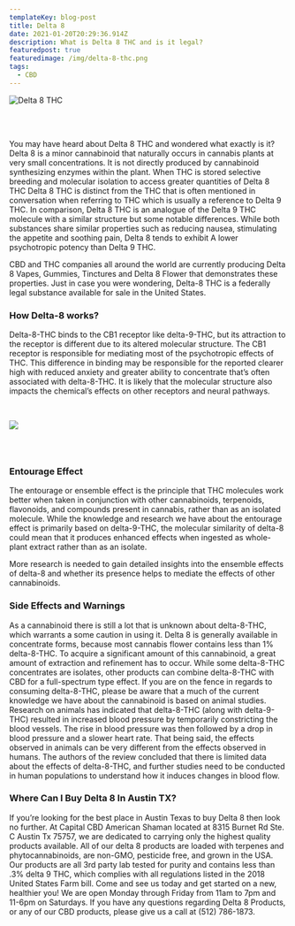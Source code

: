 ```yaml
---
templateKey: blog-post
title: Delta 8
date: 2021-01-20T20:29:36.914Z
description: What is Delta 8 THC and is it legal?
featuredpost: true
featuredimage: /img/delta-8-thc.png
tags:
  - CBD
---
```

![Delta 8 THC](/img/delta-8-thc.png "Delta 8 THC in Austin Tx")

<br><br>

You may have heard about Delta 8 THC and wondered what exactly is it?  Delta 8 is a minor cannabinoid that naturally occurs in cannabis plants at very small concentrations. It is not directly produced by cannabinoid synthesizing enzymes within the plant.  When THC is stored selective breeding and molecular isolation to access greater quantities of Delta 8 THC  Delta 8 THC is distinct from the THC that is often mentioned in conversation when referring to THC which is usually a reference to Delta 9 THC.  In comparison, Delta 8 THC is an analogue of the Delta 9 THC molecule with a similar structure but some notable differences. While both substances share similar properties such as reducing nausea, stimulating the appetite and soothing pain, Delta 8 tends to exhibit A lower psychotropic potency than Delta 9 THC. 

CBD and THC companies all around the world are currently producing Delta 8 Vapes, Gummies, Tinctures and Delta 8 Flower that demonstrates these properties.  Just in case you were wondering, Delta-8 THC is a federally legal substance available for sale in the United States.

### How Delta-8 works?

 Delta-8-THC binds to the CB1 receptor like delta-9-THC, but its attraction to the receptor is different due to its altered molecular structure. The CB1 receptor is responsible for mediating most of the psychotropic effects of THC. This difference in binding may be responsible for the reported clearer high with reduced anxiety and greater ability to concentrate that’s often associated with delta-8-THC. It is likely that the molecular structure also impacts the chemical’s effects on other receptors and neural pathways.

<br>

![](/img/delta8-and-d9-thc.jpg)

### <br>

### Entourage Effect

 The entourage or ensemble effect is the principle that THC molecules work better when taken in conjunction with other cannabinoids, terpenoids, flavonoids, and compounds present in cannabis, rather than as an isolated molecule. While the knowledge and research we have about the entourage effect is primarily based on delta-9-THC, the molecular similarity of delta-8 could mean that it produces enhanced effects when ingested as whole-plant extract rather than as an isolate.

More research is needed to gain detailed insights into the ensemble effects of delta-8 and whether its presence helps to mediate the effects of other cannabinoids.

### Side Effects and Warnings

 As a cannabinoid there is still a lot that is unknown about delta-8-THC, which warrants a some caution in using it. Delta 8 is generally available in concentrate forms, because most cannabis flower contains less than 1% delta-8-THC. To acquire a significant amount of this cannabinoid, a great amount of extraction and refinement has to occur.  While some delta-8-THC concentrates are isolates, other products can combine delta-8-THC with CBD for a full-spectrum type effect.
 If you are on the fence in regards to consuming delta-8-THC, please be aware that a much of the current knowledge we have about the cannabinoid is based on animal studies. Research on animals has indicated that delta-8-THC (along with delta-9-THC) resulted in increased blood pressure by temporarily constricting the blood vessels. The rise in blood pressure was then followed by a drop in blood pressure and a slower heart rate. That being said, the effects observed in animals can be very different from the effects observed in humans. 
The authors of the review concluded that there is limited data about the effects of delta-8-THC, and further studies need to be conducted in human populations to understand how it induces changes in blood flow.

### Where Can I Buy Delta 8 In Austin TX?

If you’re looking for the best place in Austin Texas to buy Delta 8 then look no further. At Capital CBD American Shaman located at 8315 Burnet Rd Ste. C Austin Tx 75757, we are dedicated to carrying only the highest quality products available.  All of our delta 8 products are loaded with terpenes and phytocannabinoids, are non-GMO, pesticide free, and grown in the USA.  Our products are all 3rd party lab tested for purity and contains less than .3% delta 9 THC, which complies with all regulations listed in the 2018 United States Farm bill.  Come and see us today and get started on a new, healthier you!  We are open Monday through Friday from 11am to 7pm and 11-6pm on Saturdays. If you have any questions regarding Delta 8 Products, or any of our CBD products, please give us a call at (512) 786-1873.